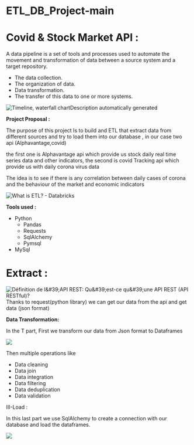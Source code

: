 # ETL_DB_Project-main
# Covid & Stock Market API :

A data pipeline is a set of tools and processes used to automate the movement and transformation of data between a source system and a target repository.

-   The data collection.
-   The organization of data.
-   Data transformation.
-   The transfer of this data to one or more systems.

![Timeline, waterfall chartDescription automatically generated](media/2f11a3362c603c14111880be13c6f066.png)

**Project Proposal :**

The purpose of this project Is to build and ETL that extract data from different sources and try to load them into our database , in our case two api (Alphavantage,covid)

the first one is Alphavantage api which provide us stock daily real time series data and other indicators, the second is covid Tracking api which provide us with daily corona virus data

The idea is to see if there is any correlation between daily cases of corona and the behaviour of the market and economic indicators

![What is ETL? - Databricks](media/f67136e5d03ae47c62d2b090f7594721.jpeg)

**Tools used :**

-   Python
    -   Pandas
    -   Requests
    -   SqlAlchemy
    -   Pymsql
-   MySql

# Extract :

![Définition de l&\#39;API REST: Qu&\#39;est-ce qu&\#39;une API REST (API RESTful)?](media/ffa6717b9f8418391b2e5aea21e4ec20.png)Thanks to request(python library) we can get our data from the api and get data (json format)

**Data Transformation:**

In the T part, First we transform our data from Json format to Dataframes

![](media/ed643ad220c589ffb586d0c0180862a7.png)

Then multiple operations like

-   Data cleaning
-   Data join
-   Data integration
-   Data filtering
-   Data deduplication
-   Data validation

III-Load :

In this last part we use SqlAlchemy to create a connection with our database and load the dataframes.

![](media/1843056a21474215e9dc783db78080bc.png)
